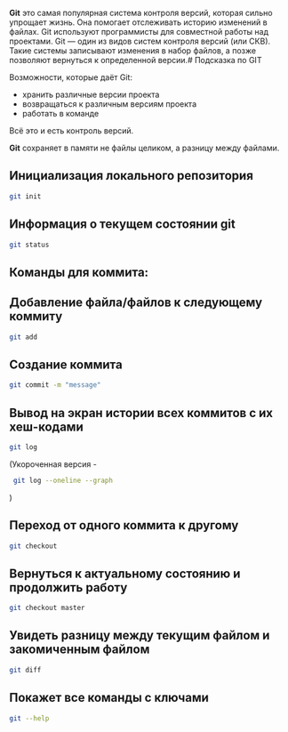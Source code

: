 **Git** это самая популярная система контроля версий, которая сильно упрощает жизнь. Она помогает отслеживать историю изменений в файлах. Git используют программисты для совместной работы над проектами. Git — один из видов систем контроля версий (или СКВ). Такие системы записывают изменения в набор файлов, а позже позволяют вернуться к определенной версии.# Подсказка по GIT

Возможности, кoторые даёт Git:

* хранить различные версии проекта
* возвращаться к различным версиям проекта
* работать в команде

Всё это и есть контроль версий. 

**Git** сохраняет в памяти не файлы целиком, а разницу между файлами.

## Инициализация локального репозитория
```sh
git init
```
## 
## Информация о текущем состоянии git
```sh
git status
```
## Команды для коммита:
 ## Добавление файла/файлов к следующему коммиту
```sh ugb
git add
```
## Cоздание коммита
```sh
git commit -m "message"
```
## Вывод на экран истории всех коммитов с их хеш-кодами 
```sh
git log
```
(Укороченная версия - 
```sh
 git log --oneline --graph
 ```
 )

## Переход от одного коммита к другому
```sh
git checkout
```
## Вернуться к актуальному состоянию и продолжить работу
```sh
git checkout master
```
## Увидеть разницу между текущим файлом и закомиченным файлом
```sh
git diff
```
## Покажет все команды с ключами
```sh
git --help
```
